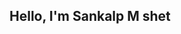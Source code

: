 <html>
  <head>
    <link href="https://cdn.jsdelivr.net/npm/bootstrap@5.3.0-alpha1/dist/css/bootstrap.min.css" rel="stylesheet"/>
  </head>
  <script src="https://kit.fontawesome.com/b97c1008aa.js"></script>
  <h2 class="text-center text-success-emphasis">Hello, I'm Sankalp M shet</h2>
</html>
